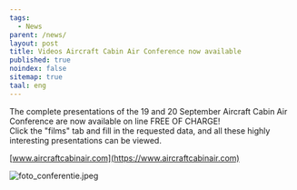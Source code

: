 ```yaml
---
tags:
  - News
parent: /news/
layout: post
title: Videos Aircraft Cabin Air Conference now available
published: true
noindex: false
sitemap: true
taal: eng
---
```


The complete presentations of the 19 and 20 September Aircraft Cabin Air Conference are now available on line FREE OF CHARGE!  
Click the "films" tab and fill in the requested data, and all these highly interesting presentations can be viewed.  

[www.aircraftcabinair.com](https://www.aircraftcabinair.com)  

![foto_conferentie.jpeg]({{site.baseurl}}/assets/img/foto_conferentie.jpeg)  

